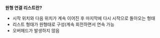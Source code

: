 **원형 연결 리스트란?**

* 시작 위치와 다음 위치가 계속 이어진 후 마지막에 다시 시작으로 돌아오는 형태
* 리스트 형태가 원형태로 구성(계속 회전하면서 연속 가능
* 오버헤드가 발생하지 않음

